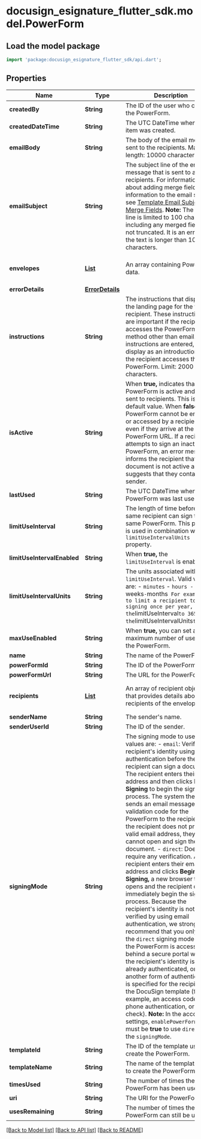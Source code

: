 # docusign_esignature_flutter_sdk.model.PowerForm

## Load the model package
```dart
import 'package:docusign_esignature_flutter_sdk/api.dart';
```

## Properties
Name | Type | Description | Notes
------------ | ------------- | ------------- | -------------
**createdBy** | **String** | The ID of the user who created the PowerForm. | [optional] 
**createdDateTime** | **String** | The UTC DateTime when the item was created. | [optional] 
**emailBody** | **String** | The body of the email message sent to the recipients.   Maximum length: 10000 characters. | [optional] 
**emailSubject** | **String** | The subject line of the email message that is sent to all recipients.  For information about adding merge field information to the email subject, see [Template Email Subject Merge Fields](/docs/esign-rest-api/reference/templates/templates/create/#template-email-subject-merge-fields).  **Note:** The subject line is limited to 100 characters, including any merged fields.It is not truncated. It is an error if the text is longer than 100 characters.  | [optional] 
**envelopes** | [**List<Envelope>**](Envelope.md) | An array containing PowerForm data. | [optional] [default to const []]
**errorDetails** | [**ErrorDetails**](ErrorDetails.md) |  | [optional] 
**instructions** | **String** | The instructions that display on the landing page for the first recipient. These instructions are important if the recipient accesses the PowerForm by a method other than email. If instructions are entered, they display as an introduction after the recipient accesses the PowerForm.  Limit: 2000 characters. | [optional] 
**isActive** | **String** | When **true,** indicates that the PowerForm is active and can be sent to recipients. This is the default value.  When **false,** the PowerForm cannot be emailed or accessed by a recipient, even if they arrive at the PowerForm URL.   If a recipient attempts to sign an inactive PowerForm, an error message informs the recipient that the document is not active and suggests that they contact the sender.  | [optional] 
**lastUsed** | **String** | The UTC DateTime when the PowerForm was last used. | [optional] 
**limitUseInterval** | **String** | The length of time before the same recipient can sign the same PowerForm. This property is used in combination with the `limitUseIntervalUnits` property. | [optional] 
**limitUseIntervalEnabled** | **String** | When **true,** the `limitUseInterval` is enabled. | [optional] 
**limitUseIntervalUnits** | **String** | The units associated with the `limitUseInterval`. Valid values are:  - `minutes` - `hours - `days` - `weeks` - `months`  For example, to limit a recipient to signing once per year, set the `limitUseInterval` to 365 and the `limitUseIntervalUnits` to `days`.  | [optional] 
**maxUseEnabled** | **String** | When **true,** you can set a maximum number of uses for the PowerForm. | [optional] 
**name** | **String** | The name of the PowerForm. | [optional] 
**powerFormId** | **String** | The ID of the PowerForm. | [optional] 
**powerFormUrl** | **String** | The URL for the PowerForm. | [optional] 
**recipients** | [**List<PowerFormRecipient>**](PowerFormRecipient.md) | An array of recipient objects that provides details about the recipients of the envelope. | [optional] [default to const []]
**senderName** | **String** | The sender's name. | [optional] 
**senderUserId** | **String** | The ID of the sender. | [optional] 
**signingMode** | **String** | The signing mode to use. Valid values are:   - `email`: Verifies the recipient's identity using email authentication before the recipient can sign a document. The recipient enters their email address and then clicks **Begin Signing** to begin the signing process. The system then sends an email message with a validation code for the PowerForm to the recipient. If the recipient does not provide a valid email address, they cannot open and sign the document.   - `direct`: Does not require any verification. After a recipient enters their email address and clicks **Begin Signing,** a new browser tab opens and the recipient can immediately begin the signing process. Because the recipient's identity is not verified by using email authentication, we strongly recommend that you only use the `direct` signing mode when the PowerForm is accessible behind a secure portal where the recipient's identity is already authenticated, or where another form of authentication is specified for the recipient in the DocuSign template (for example, an access code, phone authentication, or ID check).    **Note:** In the account settings, `enablePowerFormDirect` must be **true** to use `direct` as the `signingMode`. | [optional] 
**templateId** | **String** | The ID of the template used to create the PowerForm. | [optional] 
**templateName** | **String** | The name of the template used to create the PowerForm. | [optional] 
**timesUsed** | **String** | The number of times the PowerForm has been used.  | [optional] 
**uri** | **String** | The URI for the PowerForm. | [optional] 
**usesRemaining** | **String** | The number of times the PowerForm can still be used. | [optional] 

[[Back to Model list]](../README.md#documentation-for-models) [[Back to API list]](../README.md#documentation-for-api-endpoints) [[Back to README]](../README.md)


